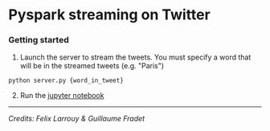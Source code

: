 # Pyspark streaming on Twitter

### Getting started

1. Launch the server to stream the tweets. You must specify a word that will be in the streamed tweets (e.g. "Paris")

```
python server.py {word_in_tweet}
```

2. Run the [jupyter notebook](https://github.com/felixlarrouy/tweets-streaming/blob/master/pyspark_streaming.ipynb)

----
*Credits: Felix Larrouy & Guillaume Fradet*
